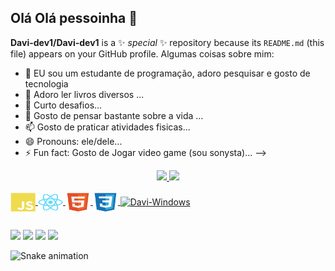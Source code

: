 ## Olá Olá pessoinha 👋
**Davi-dev1/Davi-dev1** is a ✨ _special_ ✨ repository because its `README.md` (this file) appears on your GitHub profile.
Algumas coisas sobre mim:

- 🔭 EU sou um estudante de programação, adoro pesquisar e gosto de tecnologia
- 🌱 Adoro ler livros diversos ...
- 🤔 Curto desafios...
- 💬 Gosto de pensar bastante sobre a vida  ...
- 📫  Gosto de praticar atividades fisicas...
- 😄 Pronouns: ele/dele...
- ⚡ Fun fact:  Gosto de Jogar video game (sou sonysta)...
-->
<div align="center">
  <a href="https://github.com/Mateus-Batista12">
  <img height="180em" src="https://github-readme-stats.vercel.app/api?username=Davi-dev1&show_icons=true&theme=dracula&include_all_commits=true&count_private=true"/>
  <img height="170em" src="https://github-readme-stats.vercel.app/api/top-langs/?username=Davi-dev1&layout=compact&langs_count=7&theme=dracula"/>
</div>

  <div style="display: inline_block"><br>
  <img align="center" alt="Davi-Js" height="30" width="40" src="https://raw.githubusercontent.com/devicons/devicon/master/icons/javascript/javascript-plain.svg">
  <img align="center" alt="Davi-React" height="30" width="40" src="https://raw.githubusercontent.com/devicons/devicon/master/icons/react/react-original.svg">
  <img align="center" alt="Davi-HTML" height="30" width="40" src="https://raw.githubusercontent.com/devicons/devicon/master/icons/html5/html5-original.svg">
  <img align="center" alt="Davi-CSS" height="30" width="40" src="https://raw.githubusercontent.com/devicons/devicon/master/icons/css3/css3-original.svg">
  <img align="center" alt="Davi-Windows" height="30" width="40"src="https://cdn.jsdelivr.net/gh/devicons/devicon@latest/icons/windows11/windows11-original.svg">
</div>
  
 ##
  
  <div> 
  <a href="https://www.instagram.com/davigg335?igsh=azQxZjVmM2NkYWp4="_blank"><img src="https://img.shields.io/badge/-Instagram-%23E4405F?style=for-the-badge&logo=instagram&logoColor=white" target="_blank"></a> 
  <a href = "mailto:davigancalvesdasilva@gmail.com"><img src="https://img.shields.io/badge/-Gmail-%23333?style=for-the-badge&logo=gmail&logoColor=white" target="_blank"></a>
  <a href="www.linkedin.com/in/davi-gonçalves01" target="_blank"><img src="https://img.shields.io/badge/-LinkedIn-%230077B5?style=for-the-badge&logo=linkedin&logoColor=white" target="_blank"></a> 
    <a href="https://profile.playstation.com/link_gamer001" target="_blank"><img src="https://img.shields.io/badge/PlayStation-003791?style=for-the-badge&logo=playstation&logoColor=white" target="_blank"></a> 
 
  ![Snake animation](https://github.com/=Davi-dev1/=Davi-dev1/blob/output/github-contribution-grid-snake.svg)
 
</div>
